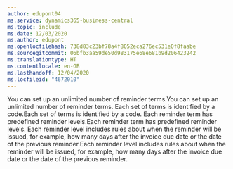```yaml
---
author: edupont04
ms.service: dynamics365-business-central
ms.topic: include
ms.date: 12/03/2020
ms.author: edupont
ms.openlocfilehash: 738d83c23bf78a4f8052eca276ec531e0f8faabe
ms.sourcegitcommit: 06bfb3aa59de50d983175e68e681b9d206423242
ms.translationtype: HT
ms.contentlocale: en-GB
ms.lasthandoff: 12/04/2020
ms.locfileid: "4672010"
---
```

<span data-ttu-id="c61de-101">You can set up an unlimited number of reminder terms.</span><span class="sxs-lookup"><span data-stu-id="c61de-101">You can set up an unlimited number of reminder terms.</span></span> <span data-ttu-id="c61de-102">Each set of terms is identified by a code.</span><span class="sxs-lookup"><span data-stu-id="c61de-102">Each set of terms is identified by a code.</span></span> <span data-ttu-id="c61de-103">Each reminder term has predefined reminder levels.</span><span class="sxs-lookup"><span data-stu-id="c61de-103">Each reminder term has predefined reminder levels.</span></span> <span data-ttu-id="c61de-104">Each reminder level includes rules about when the reminder will be issued, for example, how many days after the invoice due date or the date of the previous reminder.</span><span class="sxs-lookup"><span data-stu-id="c61de-104">Each reminder level includes rules about when the reminder will be issued, for example, how many days after the invoice due date or the date of the previous reminder.</span></span>
